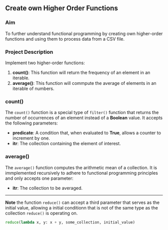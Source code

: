 ## Create own Higher Order Functions

### Aim 
To further understand functional programming by creating own higher-order functions and using them to process data from a CSV file.

### Project Description
Implement two higher-order functions:

1. **count()**: This function will return the frequency of an element in an iterable.
2. **average()**: This function will commpute the average of elements in an iterable of numbers.

### count() 

The `count()` function is a special type of `filter()` function that returns the number of occurrences of an element instead of a **Boolean** value. It accepts the following parameters:

- **predicate**: A condition that, when evaluated to **True**, allows a counter to increment by one.
- **itr**: The collection containing the element of interest.

### average()

The `average()` function computes the arithmetic mean of a collection. It is immplemented recursively to adhere to functional programming principles and only accepts one parameter:
- **itr**: The collection to be averaged.


---
**Note** the function `reduce()` can accept a third parameter that serves as the initial value, allowing a initial conditionn that is not of the same type as the collection `reduce()` is operating on.

```python
reduce(lambda x, y: x + y, some_collection, initial_value)
```
